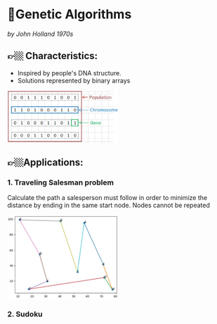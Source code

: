 # 🧬Genetic Algorithms 
_by John Holland 1970s_

## 👉🏼 Characteristics: 
 * Inspired by people's DNA structure.
 * Solutions represented by binary arrays

<img width="50%" src="imgs/GA/1.jpg"> </img>


## 👉🏼Applications:

### 1. Traveling Salesman problem
Calculate the path a salesperson must follow in order to minimize the distance by ending in the same start node. Nodes cannot be repeated

<img width="50%" src="imgs/GA/TravelingSalesman.jpg"> </img>


### 2. Sudoku